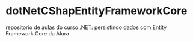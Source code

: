 # dotNetCShapEntityFrameworkCore
repositorio de aulas do curso .NET: persistindo dados com Entity Framework Core da Alura
